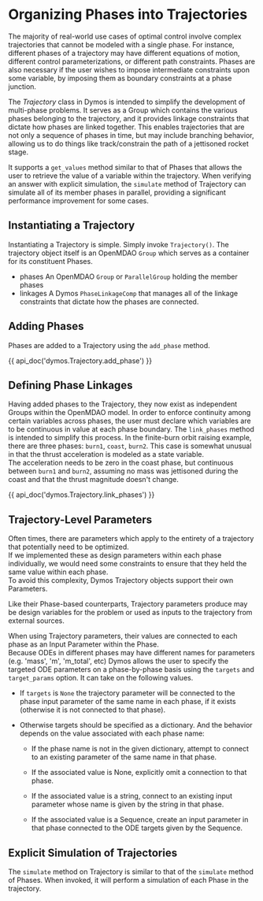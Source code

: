 # Organizing Phases into Trajectories

The majority of real-world use cases of optimal control involve complex trajectories that cannot be modeled with a single phase.
For instance, different phases of a trajectory may have different equations of motion, different control parameterizations, or different path constraints.
Phases are also necessary if the user wishes to impose intermediate constraints upon some variable, by imposing them as boundary constraints at a phase junction.

The *Trajectory* class in Dymos is intended to simplify the development of multi-phase problems.
It serves as a Group which contains the various phases belonging to the trajectory, and it provides linkage constraints that dictate how phases are linked together.
This enables trajectories that are not only a sequence of phases in time, but may include branching behavior, allowing us to do things like track/constrain the path of a jettisoned rocket stage.

It supports a `get_values` method similar to that of Phases that allows the user to retrieve the value of a variable within the trajectory.
When verifying an answer with explicit simulation, the `simulate` method of Trajectory can simulate all of its member phases in parallel, providing a significant performance improvement for some cases.

## Instantiating a Trajectory

Instantiating a Trajectory is simple.  Simply invoke `Trajectory()`.  The trajectory object
itself is an OpenMDAO `Group` which serves as a container for its constituent Phases.

- phases
    An OpenMDAO `Group` or `ParallelGroup` holding the member phases
- linkages
    A Dymos `PhaseLinkageComp` that manages all of the linkage constraints that dictate how the phases are connected.

## Adding Phases

Phases are added to a Trajectory using the `add_phase` method.

{{ api_doc('dymos.Trajectory.add_phase') }}

##  Defining Phase Linkages

Having added phases to the Trajectory, they now exist as independent Groups within the OpenMDAO model.
In order to enforce continuity among certain variables across phases, the user must declare which variables are to be continuous in value at each phase boundary.
The `link_phases` method is intended to simplify this process.
In the finite-burn orbit raising example, there are three phases:  `burn1`, `coast`, `burn2`.
This case is somewhat unusual in that the thrust acceleration is modeled as a state variable.  
The acceleration needs to be zero in the coast phase, but continuous between `burn1` and `burn2`, assuming no mass was jettisoned during the coast and that the thrust magnitude doesn't change.

{{ api_doc('dymos.Trajectory.link_phases') }}

##  Trajectory-Level Parameters

Often times, there are parameters which apply to the entirety of a trajectory that potentially need to be optimized.  
If we implemented these as design parameters within each phase individually, we would need some constraints to ensure that they held the same value within each phase.  
To avoid this complexity, Dymos Trajectory objects support their own Parameters.

Like their Phase-based counterparts, Trajectory parameters produce may be design variables for the problem or used as inputs to the trajectory from external sources.

When using Trajectory parameters, their values are connected to each phase as an Input Parameter within the Phase.  
Because ODEs in different phases may have different names for parameters (e.g. 'mass', 'm', 'm_total', etc) Dymos allows the user to specify the targeted ODE parameters on a phase-by-phase basis using the `targets` and `target_params` option.
It can take on the following values.

*  If `targets` is `None` the trajectory parameter will be connected to the phase input parameter of the same name in each phase, if it exists (otherwise it is not connected to that phase).

*  Otherwise targets should be specified as a dictionary. And the behavior depends on the value associated with each phase name:

    * If the phase name is not in the given dictionary, attempt to connect to an existing parameter of the same name in that phase.

    * If the associated value is None, explicitly omit a connection to that phase.

    * If the associated value is a string, connect to an existing input parameter whose name is given by the string in that phase.

    * If the associated value is a Sequence, create an input parameter in that phase connected to the ODE targets given by the Sequence.

## Explicit Simulation of Trajectories

The `simulate` method on Trajectory is similar to that of the `simulate` method of Phases.  When
invoked, it will perform a simulation of each Phase in the trajectory.
